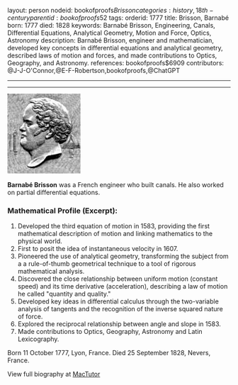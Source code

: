 layout: person
nodeid: bookofproofs$Brisson
categories: history,18th-century
parentid: bookofproofs$52
tags: 
orderid: 1777
title: Brisson, Barnabé
born: 1777
died: 1828
keywords: Barnabé Brisson, Engineering, Canals, Differential Equations, Analytical Geometry, Motion and Force, Optics, Astronomy
description: Barnabé Brisson, engineer and mathematician, developed key concepts in differential equations and analytical geometry, described laws of motion and forces, and made contributions to Optics, Geography, and Astronomy.
references: bookofproofs$6909
contributors: @J-J-O'Connor,@E-F-Robertson,bookofproofs,@ChatGPT

---



---

![Brisson.jpg](https://github.com/bookofproofs/bookofproofs.github.io/blob/main/_sources/_assets/images/portraits/Brisson.jpg?raw=true)

**Barnabé Brisson** was a French engineer who built canals. He also worked on partial differential equations.

### Mathematical Profile (Excerpt):
1. Developed the third equation of motion in 1583, providing the first mathematical description of motion and linking mathematics to the physical world.
2. First to posit the idea of instantaneous velocity in 1607.
3. Pioneered the use of analytical geometry, transforming the subject from a a rule-of-thumb geometrical technique to a tool of rigorous mathematical analysis. 
4. Discovered the close relationship between uniform motion (constant speed) and its time derivative (acceleration), describing a law of motion he called "quantity and quality."
5. Developed key ideas in differential calculus through the two-variable analysis of tangents and the recognition of the inverse squared nature of force.
6. Explored the reciprocal relationship between angle and slope in 1583.
7. Made contributions to Optics, Geography, Astronomy and Latin Lexicography.

Born 11 October 1777, Lyon, France. Died 25 September 1828, Nevers, France.

View full biography at [MacTutor](https://mathshistory.st-andrews.ac.uk/Biographies/Brisson/)
